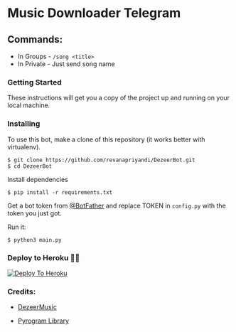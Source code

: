 # Music Downloader Telegram

## Commands:
- In Groups - `/song <title>`
- In Private - Just send song name

### Getting Started

These instructions will get you a copy of the project up and running on your local machine. 


### Installing

To use this bot, make a clone of this repository (it works better with virtualenv).

```
$ git clone https://github.com/revanapriyandi/DezeerBot.git
$ cd DezeerBot
```
Install dependencies

```
$ pip install -r requirements.txt
```
Get a bot token from [@BotFather](http://telegram.me/BotFather) and replace TOKEN in `config.py` with the token you just got.

Run it:
```
$ python3 main.py
```

### Deploy to Heroku 🏃‍♂

[![Deploy To Heroku](https://www.herokucdn.com/deploy/button.svg)](https://heroku.com/deploy?template=https://github.com/RavinduGimhana/DezeerBot)

### Credits:

- [DezeerMusic](https://t.me/dezeer_musicbot)

- [Pyrogram Library](https://github.com/pyrogram/pyrogram)
